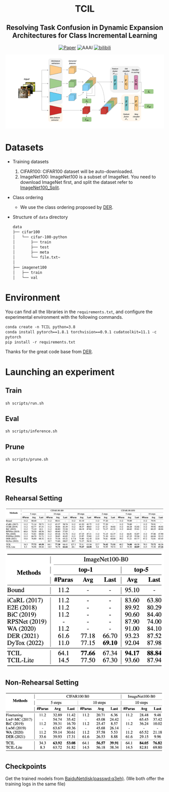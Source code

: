 <div align="center">

# TCIL

## Resolving Task Confusion in Dynamic Expansion Architectures for Class Incremental Learning

[![Paper](https://img.shields.io/badge/arXiv-2212.14284-brightgreen)](https://arxiv.org/abs/2212.14284)
![AAAI](https://img.shields.io/badge/AAAI-2023-%2312457A)
[![bilibili](https://img.shields.io/badge/bilibili-link-%23ff69b4)](https://www.bilibili.com/video/BV1L14y1u7XV/)


![TCIL main figure](pictures/TCIL.png)


</div>



# Datasets

- Training datasets
    1. CIFAR100: 
        CIFAR100 dataset will be auto-downloaded.
    2. ImageNet100:
       ImageNet100 is a subset of ImageNet. You need to download ImageNet first, and split the dataset refer to [ImageNet100_Split](https://github.com/arthurdouillard/incremental_learning.pytorch).
 
- Class ordering
    - We use the class ordering proposed by [DER](https://github.com/Rhyssiyan/DER-ClassIL.pytorch).
 
- Structure of `data` directory
    ```
    data
    ├── cifar100
    │   └── cifar-100-python
    │       ├── train
    │       ├── test
    │       ├── meta
    │       └── file.txt~
    │      
    ├── imagenet100
    │   ├── train
    │   └── val
    ```
 
# Environment
You can find all the libraries in the `requirements.txt`, and configure the experimental environment with the following commands.

```
conda create -n TCIL python=3.8
conda install pytorch==1.8.1 torchvision==0.9.1 cudatoolkit=11.1 -c pytorch
pip install -r requirements.txt
```
Thanks for the great code base from [DER](https://github.com/Rhyssiyan/DER-ClassIL.pytorch).
# Launching an experiment
## Train
`sh scripts/run.sh`
## Eval
`sh scripts/inference.sh`
## Prune
`sh scripts/prune.sh`


# Results

## Rehearsal Setting

![CIFAR figure rehearsal results](pictures/cifar_mem.png)
![ImageNet figure rehearsal results](pictures/imagenet_mem.png)

## Non-Rehearsal Setting

![CIFAR and ImageNet figure non-rehearsal results](pictures/non_mem.png)

## Checkpoints

Get the trained models from [BaiduNetdisk(passwd:q3eh)](https://pan.baidu.com/s/1G0XVZCaaZ2LmM_eppr3cXA). 
(We both offer the training logs in the same file)

